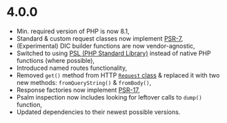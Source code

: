 # 4.0.0

* Min. required version of PHP is now 8.1,
* Standard & custom request classes now implement 
  [PSR-7](https://www.php-fig.org/psr/psr-7/#321-psrhttpmessageserverrequestinterface),
* (Experimental) DIC builder functions are now vendor-agnostic,
* Switched to using [PSL (PHP Standard Library)](https://github.com/azjezz/psl) instead of native PHP functions (where
  possible),
* Introduced named routes functionality,
* Removed `get()` method from HTTP 
  [`Request` class](https://github.com/Noctis/kickstart/blob/4.0.0/src/Http/Request/Request.php) & replaced it with two 
  new methods: `fromQueryString()` & `fromBody()`,
* Response factories now implement [PSR-17](https://www.php-fig.org/psr/psr-17/#22-responsefactoryinterface),
* Psalm inspection now includes looking for leftover calls to `dump()` function,
* Updated dependencies to their newest possible versions.
